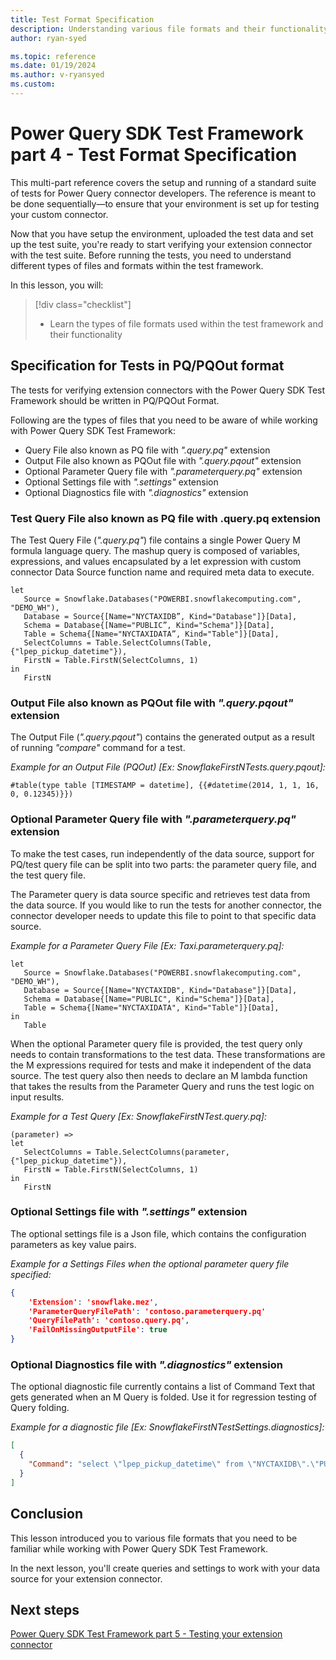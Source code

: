 ```yaml
---
title: Test Format Specification
description: Understanding various file formats and their functionality within Power Query SDK Test Framework
author: ryan-syed

ms.topic: reference
ms.date: 01/19/2024
ms.author: v-ryansyed
ms.custom:
---
```


# Power Query SDK Test Framework part 4 - Test Format Specification

This multi-part reference covers the setup and running of a standard suite of tests for Power Query connector developers. The reference is meant to be done sequentially—to ensure that your environment is set up for testing your custom connector.

Now that you have setup the environment, uploaded the test data and set up the test suite, you're ready to start verifying your extension connector with the test suite. Before running the tests, you need to understand different types of files and formats within the test framework.

In this lesson, you will:

> [!div class="checklist"]
>
> * Learn the types of file formats used within the test framework and their functionality

## Specification for Tests in PQ/PQOut format

The tests for verifying extension connectors with the Power Query SDK Test Framework should be written in PQ/PQOut Format.  

Following are the types of files that you need to be aware of while working with Power Query SDK Test Framework:

* Query File also known as PQ file with *".query.pq"* extension
* Output File also known as PQOut file with *".query.pqout"* extension
* Optional Parameter Query file with *".parameterquery.pq"* extension
* Optional Settings file with *".settings"* extension
* Optional Diagnostics file with *".diagnostics"* extension

### Test Query File also known as PQ file with .query.pq extension

The Test Query File (*".query.pq"*) file contains a single Power Query M formula language query. The mashup query is composed of variables, expressions, and values encapsulated by a let expression with custom connector Data Source function name and required meta data to execute.

```powerquery-m
let
   Source = Snowflake.Databases("POWERBI.snowflakecomputing.com", "DEMO_WH"),
   Database = Source{[Name="NYCTAXIDB”, Kind="Database"]}[Data],
   Schema = Database{[Name="PUBLIC”, Kind="Schema"]}[Data],
   Table = Schema{[Name="NYCTAXIDATA”, Kind="Table"]}[Data],
   SelectColumns = Table.SelectColumns(Table, {"lpep_pickup_datetime"}),
   FirstN = Table.FirstN(SelectColumns, 1)
in
   FirstN
```

### Output File also known as PQOut file with *".query.pqout"* extension

The Output File (*".query.pqout"*) contains the generated output as a result of running *"compare"* command for a test.

*Example for an Output File (PQOut) [Ex: SnowflakeFirstNTests.query.pqout]:*

```powerquery-m
#table(type table [TIMESTAMP = datetime], {{#datetime(2014, 1, 1, 16, 0, 0.12345)}})
```

### Optional Parameter Query file with *".parameterquery.pq"* extension

To make the test cases, run independently of the data source, support for PQ/test query file can be split into two parts: the parameter query file, and the test query file.  

The Parameter query is data source specific and retrieves test data from the data source. If you would like to run the tests for another connector, the connector developer needs to update this file to point to that specific data source.

*Example for a Parameter Query File [Ex: Taxi.parameterquery.pq]:*

```powerquery-m
let
   Source = Snowflake.Databases("POWERBI.snowflakecomputing.com", "DEMO_WH"),
   Database = Source{[Name="NYCTAXIDB", Kind="Database"]}[Data],
   Schema = Database{[Name="PUBLIC", Kind="Schema"]}[Data],
   Table = Schema{[Name="NYCTAXIDATA", Kind="Table"]}[Data],
in
   Table
```

When the optional Parameter query file is provided, the test query only needs to contain transformations to the test data. These transformations are the M expressions required for tests and make it independent of the data source. The test query also then needs to declare an M lambda function that takes the results from the Parameter Query and runs the test logic on input results.

*Example for a Test Query [Ex: SnowflakeFirstNTest.query.pq]:*

```powerquery-m
(parameter) => 
let
   SelectColumns = Table.SelectColumns(parameter, {"lpep_pickup_datetime"}),
   FirstN = Table.FirstN(SelectColumns, 1)
in
   FirstN
```

### Optional Settings file with *".settings"* extension

The optional settings file is a Json file, which contains the configuration parameters as key value pairs.

*Example for a Settings Files when the optional parameter query file specified:*

```json
{
    'Extension': 'snowflake.mez',
    'ParameterQueryFilePath': 'contoso.parameterquery.pq'
    'QueryFilePath': 'contoso.query.pq',
    'FailOnMissingOutputFile': true
}
```

### Optional Diagnostics file with *".diagnostics"* extension

The optional diagnostic file currently contains a list of Command Text that gets generated when an M Query is folded. Use it for regression testing of Query folding.  

*Example for a diagnostic file [Ex: SnowflakeFirstNTestSettings.diagnostics]:*

```json
[
  {
    "Command": "select \"lpep_pickup_datetime\" from \"NYCTAXIDB\".\"PUBLIC\".\"NYCTAXIDATA\" LIMIT 1 OFFSET 0"
  }
]
```

## Conclusion

This lesson introduced you to various file formats that you need to be familiar while working with Power Query SDK Test Framework.

In the next lesson, you'll create queries and settings to work with your data source for your extension connector.

## Next steps

[Power Query SDK Test Framework part 5 - Testing your extension connector](./5-connector.md)
